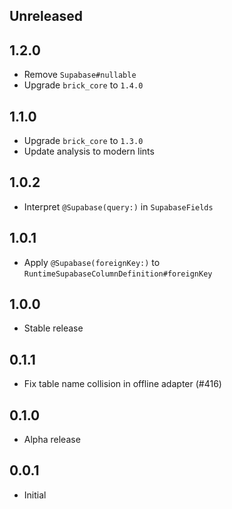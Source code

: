## Unreleased

## 1.2.0

- Remove `Supabase#nullable`
- Upgrade `brick_core` to `1.4.0`

## 1.1.0

- Upgrade `brick_core` to `1.3.0`
- Update analysis to modern lints

## 1.0.2

- Interpret `@Supabase(query:)` in `SupabaseFields`

## 1.0.1

- Apply `@Supabase(foreignKey:)` to `RuntimeSupabaseColumnDefinition#foreignKey`

## 1.0.0

- Stable release

## 0.1.1

- Fix table name collision in offline adapter (#416)

## 0.1.0

- Alpha release

## 0.0.1

- Initial
